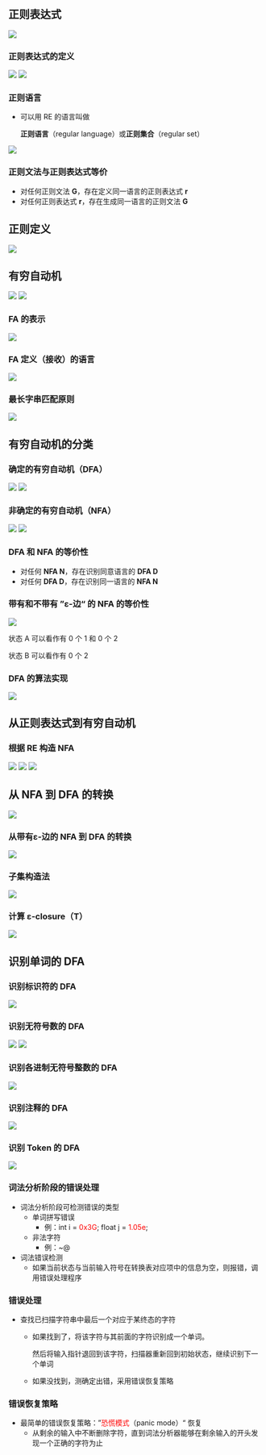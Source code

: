 ## 正则表达式

<img src="img/第3讲 词法分析-1.png" />

### 正则表达式的定义

<img src="img/第3讲 词法分析-2.png" />

<img src="img/第3讲 词法分析-3.png" />

### 正则语言

- 可以用 RE 的语言叫做

    **正则语言**（regular language）或**正则集合**（regular set）

<img src="img/第3讲 词法分析-4.png" />

### 正则文法与正则表达式等价

- 对任何正则文法 **G**，存在定义同一语言的正则表达式 **r**
- 对任何正则表达式 **r**，存在生成同一语言的正则文法 **G**

## 正则定义

<img src="img/第3讲 词法分析-5.png" />

## 有穷自动机

<img src="img/第3讲 词法分析-6.png" />

<img src="img/第3讲 词法分析-7.png" />

### FA 的表示

<img src="img/第3讲 词法分析-8.png" />

### FA 定义（接收）的语言

<img src="img/第3讲 词法分析-9.png" />

### 最长字串匹配原则

<img src="img/第3讲 词法分析-10.png" />

## 有穷自动机的分类

### 确定的有穷自动机（DFA）

<img src="img/第3讲 词法分析-11.png" />

<img src="img/第3讲 词法分析-12.png" />

### 非确定的有穷自动机（NFA）

<img src="img/第3讲 词法分析-13.png" />

<img src="img/第3讲 词法分析-14.png" />

### DFA 和 NFA 的等价性

- 对任何 **NFA N**，存在识别同意语言的 **DFA D**
- 对任何 **DFA D**，存在识别同一语言的 **NFA N**

### 带有和不带有 ”ε-边“ 的 NFA 的等价性

<img src="img/第3讲 词法分析-15.png" />

状态 A 可以看作有 0 个 1 和 0 个 2

状态 B 可以看作有 0 个 2

### DFA 的算法实现

<img src="img/第3讲 词法分析-16.png" />

## 从正则表达式到有穷自动机

### 根据 RE 构造 NFA

<img src="img/第3讲 词法分析-17.png" />

<img src="img/第3讲 词法分析-18.png" />

<img src="img/第3讲 词法分析-19.png" />

## 从 NFA 到 DFA 的转换

<img src="img/第3讲 词法分析-20.png" />

### 从带有ε-边的 NFA 到 DFA 的转换

<img src="img/第3讲 词法分析-21.png" />

### 子集构造法

<img src="img/第3讲 词法分析-22.png" />

### 计算 ε-closure（T）

<img src="img/第3讲 词法分析-23.png" />

## 识别单词的 DFA

### 识别标识符的 DFA

<img src="img/第3讲 词法分析-24.png" />

### 识别无符号数的 DFA

<img src="img/第3讲 词法分析-25.png" />

<img src="img/第3讲 词法分析-26.png" />

### 识别各进制无符号整数的 DFA

<img src="img/第3讲 词法分析-27.png" />

### 识别注释的 DFA

<img src="img/第3讲 词法分析-28.png" />

### 识别 Token 的 DFA

<img src="img/第3讲 词法分析-29.png" />

### 词法分析阶段的错误处理

- 词法分析阶段可检测错误的类型
    - 单词拼写错误
        - 例：int i = <font color='red'>0x3G</font>; float j = <font color='red'>1.05e</font>;
    - 非法字符
        - 例：\~@
- 词法错误检测
    - 如果当前状态与当前输入符号在转换表对应项中的信息为空，则报错，调用错误处理程序

### 错误处理

- 查找已扫描字符串中最后一个对应于某终态的字符

    - 如果找到了，将该字符与其前面的字符识别成一个单词。

        然后将输入指针退回到该字符，扫描器重新回到初始状态，继续识别下一个单词

    - 如果没找到，测确定出错，采用错误恢复策略

###  错误恢复策略

- 最简单的错误恢复策略：”<font color='red'>恐慌模式</font>（panic mode）“ 恢复
    - 从剩余的输入中不断删除字符，直到词法分析器能够在剩余输入的开头发现一个正确的字符为止